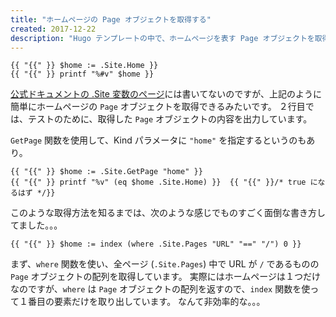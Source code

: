 ```yaml
---
title: "ホームページの Page オブジェクトを取得する"
created: 2017-12-22
description: "Hugo テンプレートの中で、ホームページを表す Page オブジェクトを取得する方法です。"
---
```


~~~
{{ "{{" }} $home := .Site.Home }}
{{ "{{" }} printf "%#v" $home }}
~~~

[公式ドキュメントの .Site 変数のページ](https://gohugo.io/variables/site/)には書いてないのですが、上記のように簡単にホームページの `Page` オブジェクトを取得できるみたいです。
２行目では、テストのために、取得した `Page` オブジェクトの内容を出力しています。

`GetPage` 関数を使用して、Kind パラメータに `"home"` を指定するというのもあり。

~~~
{{ "{{" }} $home := .Site.GetPage "home" }}
{{ "{{" }} printf "%v" (eq $home .Site.Home) }}  {{ "{{" }}/* true になるはず */}}
~~~

このような取得方法を知るまでは、次のような感じでものすごく面倒な書き方してました。。。

~~~
{{ "{{" }} $home := index (where .Site.Pages "URL" "==" "/") 0 }}
~~~

まず、`where` 関数を使い、全ページ (`.Site.Pages`) 中で URL が `/` であるものの `Page` オブジェクトの配列を取得しています。
実際にはホームページは１つだけなのですが、`where` は `Page` オブジェクトの配列を返すので、`index` 関数を使って１番目の要素だけを取り出しています。
なんて非効率的な。。。

